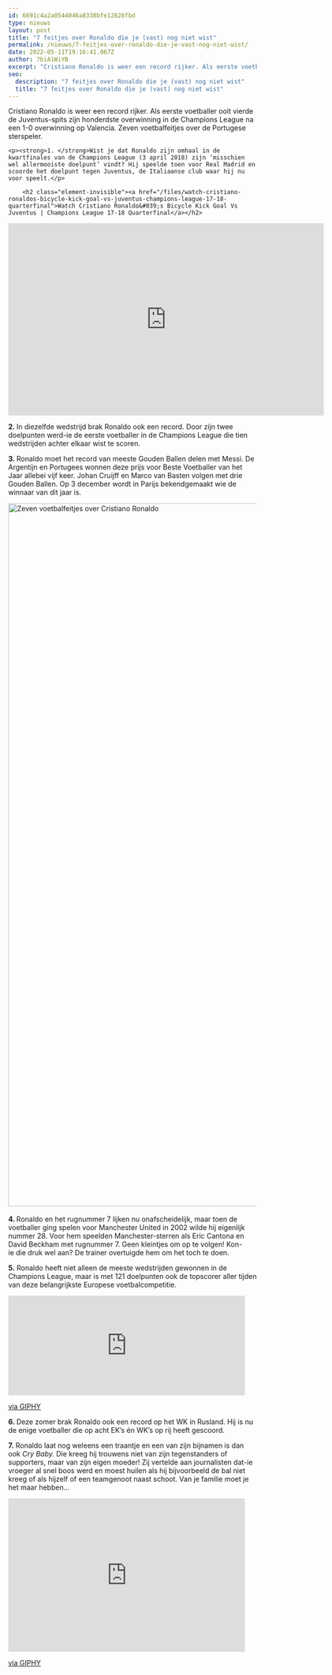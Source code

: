 ```yaml
---
id: 6691c4a2a0544046a8338bfe12828fbd
type: nieuws
layout: post
title: "7 feitjes over Ronaldo die je (vast) nog niet wist"
permalink: /nieuws/7-feitjes-over-ronaldo-die-je-vast-nog-niet-wist/
date: 2022-05-11T19:16:41.067Z
author: 7biA1WiYB
excerpt: "Cristiano Ronaldo is weer een record rijker. Als eerste voetballer ooit vierde de Juventus-spits zijn honderdste overwinning in de Champions League na een 1-0 overwinning op Valencia. Zeven voetbalfeitjes over de Portugese sterspeler.  "
seo:
  description: "7 feitjes over Ronaldo die je (vast) nog niet wist"
  title: "7 feitjes over Ronaldo die je (vast) nog niet wist"
---
```

Cristiano Ronaldo is weer een record rijker. Als eerste voetballer ooit vierde de Juventus-spits zijn honderdste overwinning in de Champions League na een 1-0 overwinning op Valencia. Zeven voetbalfeitjes over de Portugese sterspeler.  

    <p><strong>1. </strong>Wist je dat Ronaldo zijn omhaal in de kwartfinales van de Champions League (3 april 2018) zijn ‘misschien wel allermooiste doelpunt’ vindt? Hij speelde toen voor Real Madrid en scoorde het doelpunt tegen Juventus, de Italiaanse club waar hij nu voor speelt.</p>
<p><div class="media media-element-container media-default"><div id="file-535465" class="file file-video file-video-youtube">

        <h2 class="element-invisible"><a href="/files/watch-cristiano-ronaldos-bicycle-kick-goal-vs-juventus-champions-league-17-18-quarterfinal">Watch Cristiano Ronaldo&#039;s Bicycle Kick Goal Vs Juventus | Champions League 17-18 Quarterfinal</a></h2>
    
  
  <div class="content">
    <div class="media-youtube-video media-element file-default media-youtube-1">
  <iframe class="media-youtube-player" width="640" height="390" title="Watch Cristiano Ronaldo&#039;s Bicycle Kick Goal Vs Juventus | Champions League 17-18 Quarterfinal" src="https://www.youtube.com/embed/FFsPMhCMjjw?wmode=opaque&controls=" name="Watch Cristiano Ronaldo&#039;s Bicycle Kick Goal Vs Juventus | Champions League 17-18 Quarterfinal" frameborder="0" allowfullscreen="">Video van Watch Cristiano Ronaldo&amp;#039;s Bicycle Kick Goal Vs Juventus | Champions League 17-18 Quarterfinal</iframe>
</div>
  </div>

  
</div>
</div>
<p><strong>2. </strong>In diezelfde wedstrijd brak Ronaldo ook een record. Door zijn twee doelpunten werd-ie de eerste voetballer in de Champions League die tien wedstrijden achter elkaar wist te scoren.</p>
<p><strong>3. </strong>Ronaldo moet het record van meeste Gouden Ballen delen met Messi. De Argentijn en Portugees wonnen deze prijs voor Beste Voetballer van het Jaar allebei vijf keer. Johan Cruijff en Marco van Basten volgen met drie Gouden Ballen. Op 3 december wordt in Parijs bekendgemaakt wie de winnaar van dit jaar is.<br><div class="media media-element-container media-default"><div id="file-535467" class="file file-image file-image-jpeg">

        
  
  <div class="content">
    <img alt="Zeven voetbalfeitjes over Cristiano Ronaldo" title="Foto AFP" height="1426" width="2139" class="media-element file-default" data-delta="3" src="https://7dagen.netlify.app/sites/default/files/AFP-54714238_0.jpg">  </div>

  
</div>
</div><br><strong>4.</strong><strong> </strong>Ronaldo en het rugnummer 7 lijken nu onafscheidelijk, maar toen de voetballer ging spelen voor Manchester United in 2002 wilde hij eigenlijk nummer 28. Voor hem speelden Manchester-sterren als Eric Cantona en David Beckham met rugnummer 7. Geen kleintjes om op te volgen! Kon-ie die druk wel aan? De trainer overtuigde hem om het toch te doen. 
<p><p><strong>5.</strong> Ronaldo heeft niet alleen de meeste wedstrijden gewonnen in de Champions League, maar is met 121 doelpunten ook de topscorer aller tijden van deze belangrijkste Europese voetbalcompetitie.</p>
<p><iframe allowfullscreen="" class="giphy-embed" frameborder="0" height="202" src="https://giphy.com/embed/9xfE5nWDboVBm" width="480"></iframe></p>
<p><a href="https://giphy.com/gifs/cristiano-ronaldo-marcelo-james-rodrguez-9xfE5nWDboVBm">via GIPHY</a></p>
<p></p><p><strong>6. </strong>Deze zomer brak Ronaldo ook een record op het WK in Rusland. Hij is nu de enige voetballer die op acht EK’s én WK’s op rij heeft gescoord.</p>
<p><strong>7.</strong> Ronaldo laat nog weleens een traantje en een van zijn bijnamen is dan ook <em>Cry Baby. </em>Die kreeg hij trouwens niet van zijn tegenstanders of supporters, maar van zijn eigen moeder! Zij vertelde aan journalisten dat-ie vroeger al snel boos werd en moest huilen als hij bijvoorbeeld de bal niet kreeg of als hijzelf of een teamgenoot naast schoot. Van je familie moet je het maar hebben...</p>
<p><iframe allowfullscreen="" class="giphy-embed" frameborder="0" height="311" src="https://giphy.com/embed/zcVOyJBHYZvX2" width="480"></iframe></p>
<p><a href="https://giphy.com/gifs/zcVOyJBHYZvX2">via GIPHY</a></p>  
